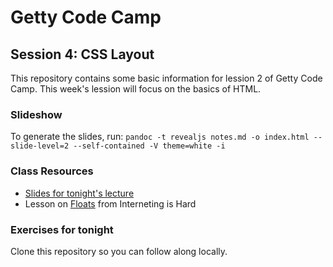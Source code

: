 # Getty Code Camp
## Session 4: CSS Layout

This repository contains some basic information for lession 2 of Getty Code
Camp. This week's lession will focus on the basics of HTML.

### Slideshow
To generate the slides, run:
`pandoc -t revealjs notes.md -o index.html --slide-level=2 --self-contained -V theme=white -i`

### Class Resources
- [Slides for tonight's lecture]()
- Lesson on [Floats](https://internetingishard.com/html-and-css/floats/) from Interneting is Hard

### Exercises for tonight
Clone this repository so you can follow along locally.
